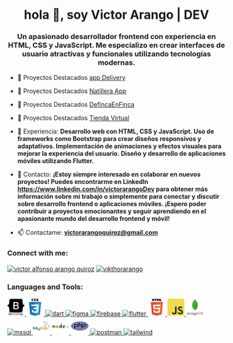 <h1 align="center">hola 👋, soy Victor Arango | DEV</h1>
<h3 align="center">Un apasionado desarrollador frontend con experiencia en HTML, CSS y JavaScript. Me especializo en crear interfaces de usuario atractivas y funcionales utilizando tecnologías modernas.</h3>

- 🔭 Proyectos Destacados [app Delivery](https://github.com/victor-arango/app-delivery)
- 🔭 Proyectos Destacados [Natillera App](https://github.com/victor-arango/natillera-app)
- 🔭 Proyectos Destacados [DefincaEnFinca](https://github.com/victor-arango/defincaenfinca)
- 🔭 Proyectos Destacados [Tienda Virtual](https://github.com/victor-arango/tienda_virtual)

- 📄 Experiencia: **Desarrollo web con HTML, CSS y JavaScript. Uso de frameworks como Bootstrap para crear diseños responsivos y adaptativos. Implementación de animaciones y efectos visuales para mejorar la experiencia del usuario. Diseño y desarrollo de aplicaciones móviles utilizando Flutter.**

- 💬 Contacto: **¡Estoy siempre interesado en colaborar en nuevos proyectos! Puedes encontrarme en LinkedIn https://www.linkedin.com/in/victorarangoDev para obtener más información sobre mi trabajo o simplemente para conectar y discutir sobre desarrollo frontend o aplicaciones móviles. ¡Espero poder contribuir a proyectos emocionantes y seguir aprendiendo en el apasionante mundo del desarrollo frontend y móvil!**

- 📫 Contactame: **victorarangoquiroz@gmail.com**

<h3 align="left">Connect with me:</h3>
<p align="left">
<a href="https://linkedin.com/in/victor alfonso arango quiroz" target="blank"><img align="center" src="https://raw.githubusercontent.com/rahuldkjain/github-profile-readme-generator/master/src/images/icons/Social/linked-in-alt.svg" alt="victor alfonso arango quiroz" height="30" width="40" /></a>
<a href="https://instagram.com/vikthorarango" target="blank"><img align="center" src="https://raw.githubusercontent.com/rahuldkjain/github-profile-readme-generator/master/src/images/icons/Social/instagram.svg" alt="vikthorarango" height="30" width="40" /></a>
</p>

<h3 align="left">Languages and Tools:</h3>
<p align="left"> <a href="https://getbootstrap.com" target="_blank" rel="noreferrer"> <img src="https://raw.githubusercontent.com/devicons/devicon/master/icons/bootstrap/bootstrap-plain-wordmark.svg" alt="bootstrap" width="40" height="40"/> </a> <a href="https://www.w3schools.com/css/" target="_blank" rel="noreferrer"> <img src="https://raw.githubusercontent.com/devicons/devicon/master/icons/css3/css3-original-wordmark.svg" alt="css3" width="40" height="40"/> </a> <a href="https://dart.dev" target="_blank" rel="noreferrer"> <img src="https://www.vectorlogo.zone/logos/dartlang/dartlang-icon.svg" alt="dart" width="40" height="40"/> </a> <a href="https://www.figma.com/" target="_blank" rel="noreferrer"> <img src="https://www.vectorlogo.zone/logos/figma/figma-icon.svg" alt="figma" width="40" height="40"/> </a> <a href="https://firebase.google.com/" target="_blank" rel="noreferrer"> <img src="https://www.vectorlogo.zone/logos/firebase/firebase-icon.svg" alt="firebase" width="40" height="40"/> </a> <a href="https://flutter.dev" target="_blank" rel="noreferrer"> <img src="https://www.vectorlogo.zone/logos/flutterio/flutterio-icon.svg" alt="flutter" width="40" height="40"/> </a> <a href="https://www.w3.org/html/" target="_blank" rel="noreferrer"> <img src="https://raw.githubusercontent.com/devicons/devicon/master/icons/html5/html5-original-wordmark.svg" alt="html5" width="40" height="40"/> </a> <a href="https://developer.mozilla.org/en-US/docs/Web/JavaScript" target="_blank" rel="noreferrer"> <img src="https://raw.githubusercontent.com/devicons/devicon/master/icons/javascript/javascript-original.svg" alt="javascript" width="40" height="40"/> </a> <a href="https://www.mongodb.com/" target="_blank" rel="noreferrer"> <img src="https://raw.githubusercontent.com/devicons/devicon/master/icons/mongodb/mongodb-original-wordmark.svg" alt="mongodb" width="40" height="40"/> </a> <a href="https://www.microsoft.com/en-us/sql-server" target="_blank" rel="noreferrer"> <img src="https://www.svgrepo.com/show/303229/microsoft-sql-server-logo.svg" alt="mssql" width="40" height="40"/> </a> <a href="https://www.mysql.com/" target="_blank" rel="noreferrer"> <img src="https://raw.githubusercontent.com/devicons/devicon/master/icons/mysql/mysql-original-wordmark.svg" alt="mysql" width="40" height="40"/> </a> <a href="https://nodejs.org" target="_blank" rel="noreferrer"> <img src="https://raw.githubusercontent.com/devicons/devicon/master/icons/nodejs/nodejs-original-wordmark.svg" alt="nodejs" width="40" height="40"/> </a> <a href="https://www.php.net" target="_blank" rel="noreferrer"> <img src="https://raw.githubusercontent.com/devicons/devicon/master/icons/php/php-original.svg" alt="php" width="40" height="40"/> </a> <a href="https://postman.com" target="_blank" rel="noreferrer"> <img src="https://www.vectorlogo.zone/logos/getpostman/getpostman-icon.svg" alt="postman" width="40" height="40"/> </a> <a href="https://tailwindcss.com/" target="_blank" rel="noreferrer"> <img src="https://www.vectorlogo.zone/logos/tailwindcss/tailwindcss-icon.svg" alt="tailwind" width="40" height="40"/> </a> </p>
